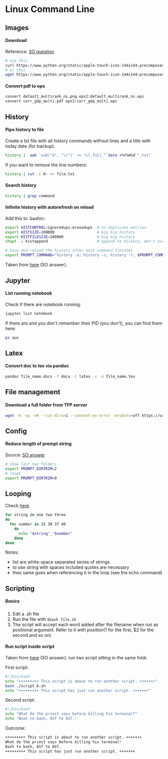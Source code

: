 # Linux Command Line

## Images
#### Download  
Reference: [SO question](https://stackoverflow.com/questions/32330737/ubuntu-using-curl-to-download-an-image)

```bash
# use this
curl https://www.python.org/static/apple-touch-icon-144x144-precomposed.png > image.png
# or this
wget https://www.python.org/static/apple-touch-icon-144x144-precomposed.png
```
#### Convert pdf to eps
```bash
convert default_multirank_ns.png eps2:default_multirank_ns.eps
convert corr_gdp_multi.pdf eps2:corr_gdp_multi.eps
```

## History 

#### Pipe history to file
Create a txt file with all history commands without lines and a title with today date (for backup).
```bash
history |  awk 'sub("$", "\r")' >> "cl_full_"`date +%Y%m%d`".txt"
```
If you want to remove the line numbers:
```bash
history | cut -c 8- >> file.txt
```

#### Search history
```bash
history | grep command
```

#### Infinite history with autorefresh on reload
Add this to .bashrc:
```bash
export HISTCONTROL=ignoredups:erasedups  # no duplicate entries
export HISTSIZE=100000                   # big big history
export HISTFILESIZE=100000               # big big history
shopt -s histappend                      # append to history, don't overwrite it

# Save and reload the history after each command finishes
export PROMPT_COMMAND="history -a; history -c; history -r; $PROMPT_COMMAND"
```
Taken from [here](https://unix.stackexchange.com/a/48113/261707) (SO answer). 
## Jupyter
#### List running notebook
Check if there are notebook running:
```bash
jupyter list notebook
```
If there are and you don't remember their PID (you don't), you can find them here:
```bash
ps aux
```

## Latex 
#### Convert doc to tex via pandoc
```bash
pandoc file_name.docx -f docx -t latex -s -o file_name.tex
```


## File management

#### Download a full folder from TFP server
``` bash
wget -m -np -nH --cut-dirs=1 --content-on-error -erobots=off https://url.of.the.folder/
```

## Config

#### Reduce length of prompt string
Source: [SO answer](https://unix.stackexchange.com/a/26950/261707)
```bash
# show last two folders
export PROMPT_DIRTRIM=2
# reset
export PROMPT_DIRTRIM=0
```

## Looping
Check [here](http://swcarpentry.github.io/shell-novice/05-loop/index.html). 
```bash
for string in one two three
do
  for number in 25 30 37 40
    do
      echo "$string"_"$number"
    done
done
```
Notes:
- list are white-space separated series of strings
- to use string with spaces included quotes are necessary
- thes same goes when referencing it in the loop (see the echo command)

## Scripting

##### Basics
1. Edit a .sh file
1. Run the file with `$bash file.sh` 
1. The script will accept each word added after the filename when run as positional argument. Refer to it with $position ($1 for the first, $2 for the second and so on)

#### Run script inside script
Taken from [here](https://stackoverflow.com/a/12363366/6332373) (SO answer): run two script sitting in the same foldr.

First script:
```bash
#!/bin/bash
echo "+++++++++ This script is about to run another script. +++++++"
bash ./script_b.sh
echo "+++++++++ This script has just run another script. +++++++"
```
Second script:
```bash
#!/bin/bash
echo "What do the priest says before killing his terminal?"
echo "Bash to bash, AST to AST."
```
Outcome:
```bash
+++++++++ This script is about to run another script. +++++++
What do the priest says before killing his terminal?
Bash to bash, AST to AST.
+++++++++ This script has just run another script. +++++++
```



